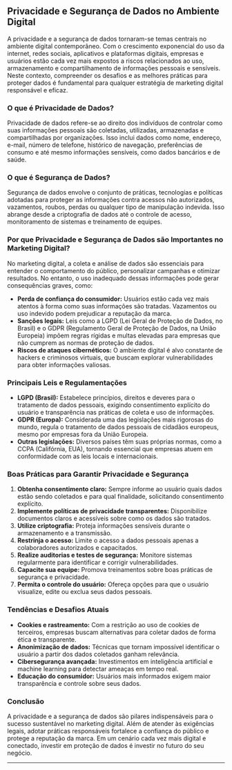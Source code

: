 
## Privacidade e Segurança de Dados no Ambiente Digital

A privacidade e a segurança de dados tornaram-se temas centrais no ambiente digital contemporâneo. Com o crescimento exponencial do uso da internet, redes sociais, aplicativos e plataformas digitais, empresas e usuários estão cada vez mais expostos a riscos relacionados ao uso, armazenamento e compartilhamento de informações pessoais e sensíveis. Neste contexto, compreender os desafios e as melhores práticas para proteger dados é fundamental para qualquer estratégia de marketing digital responsável e eficaz.

### O que é Privacidade de Dados?

Privacidade de dados refere-se ao direito dos indivíduos de controlar como suas informações pessoais são coletadas, utilizadas, armazenadas e compartilhadas por organizações. Isso inclui dados como nome, endereço, e-mail, número de telefone, histórico de navegação, preferências de consumo e até mesmo informações sensíveis, como dados bancários e de saúde.

### O que é Segurança de Dados?

Segurança de dados envolve o conjunto de práticas, tecnologias e políticas adotadas para proteger as informações contra acessos não autorizados, vazamentos, roubos, perdas ou qualquer tipo de manipulação indevida. Isso abrange desde a criptografia de dados até o controle de acesso, monitoramento de sistemas e treinamento de equipes.

### Por que Privacidade e Segurança de Dados são Importantes no Marketing Digital?

No marketing digital, a coleta e análise de dados são essenciais para entender o comportamento do público, personalizar campanhas e otimizar resultados. No entanto, o uso inadequado dessas informações pode gerar consequências graves, como:

- **Perda de confiança do consumidor:** Usuários estão cada vez mais atentos à forma como suas informações são tratadas. Vazamentos ou uso indevido podem prejudicar a reputação da marca.
- **Sanções legais:** Leis como a LGPD (Lei Geral de Proteção de Dados, no Brasil) e o GDPR (Regulamento Geral de Proteção de Dados, na União Europeia) impõem regras rígidas e multas elevadas para empresas que não cumprem as normas de proteção de dados.
- **Riscos de ataques cibernéticos:** O ambiente digital é alvo constante de hackers e criminosos virtuais, que buscam explorar vulnerabilidades para obter informações valiosas.

### Principais Leis e Regulamentações

- **LGPD (Brasil):** Estabelece princípios, direitos e deveres para o tratamento de dados pessoais, exigindo consentimento explícito do usuário e transparência nas práticas de coleta e uso de informações.
- **GDPR (Europa):** Considerada uma das legislações mais rigorosas do mundo, regula o tratamento de dados pessoais de cidadãos europeus, mesmo por empresas fora da União Europeia.
- **Outras legislações:** Diversos países têm suas próprias normas, como a CCPA (Califórnia, EUA), tornando essencial que empresas atuem em conformidade com as leis locais e internacionais.

### Boas Práticas para Garantir Privacidade e Segurança

1. **Obtenha consentimento claro:** Sempre informe ao usuário quais dados estão sendo coletados e para qual finalidade, solicitando consentimento explícito.
2. **Implemente políticas de privacidade transparentes:** Disponibilize documentos claros e acessíveis sobre como os dados são tratados.
3. **Utilize criptografia:** Proteja informações sensíveis durante o armazenamento e a transmissão.
4. **Restrinja o acesso:** Limite o acesso a dados pessoais apenas a colaboradores autorizados e capacitados.
5. **Realize auditorias e testes de segurança:** Monitore sistemas regularmente para identificar e corrigir vulnerabilidades.
6. **Capacite sua equipe:** Promova treinamentos sobre boas práticas de segurança e privacidade.
7. **Permita o controle do usuário:** Ofereça opções para que o usuário visualize, edite ou exclua seus dados pessoais.

### Tendências e Desafios Atuais

- **Cookies e rastreamento:** Com a restrição ao uso de cookies de terceiros, empresas buscam alternativas para coletar dados de forma ética e transparente.
- **Anonimização de dados:** Técnicas que tornam impossível identificar o usuário a partir dos dados coletados ganham relevância.
- **Cibersegurança avançada:** Investimentos em inteligência artificial e machine learning para detectar ameaças em tempo real.
- **Educação do consumidor:** Usuários mais informados exigem maior transparência e controle sobre seus dados.

### Conclusão

A privacidade e a segurança de dados são pilares indispensáveis para o sucesso sustentável no marketing digital. Além de atender às exigências legais, adotar práticas responsáveis fortalece a confiança do público e protege a reputação da marca. Em um cenário cada vez mais digital e conectado, investir em proteção de dados é investir no futuro do seu negócio.

---
```